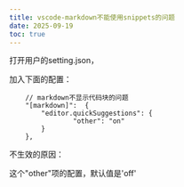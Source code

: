 ```yaml
---
title: vscode-markdown不能使用snippets的问题
date: 2025-09-19
toc: true
---
```


打开用户的setting.json，

加入下面的配置：

```
    // markdown不显示代码块的问题
	"[markdown]":  {
		"editor.quickSuggestions": {
				"other": "on"
		}
	},
```


不生效的原因：

这个"other"项的配置，默认值是'off'